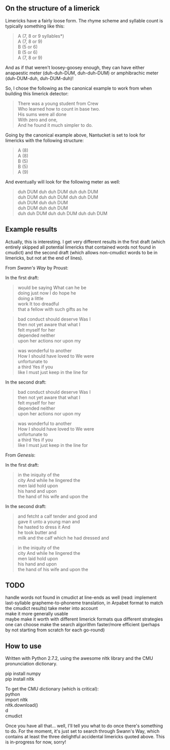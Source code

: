 ## On the structure of a limerick

Limericks have a fairly loose form. The rhyme scheme and syllable count is typically something like this:

> A (7, 8 or 9 syllables*)  
> A (7, 8 or 9)  
> B (5 or 6)  
> B (5 or 6)  
> A (7, 8 or 9)

And as if that weren't loosey-goosey enough, they can have either anapaestic meter (duh-duh-DUM, duh-duh-DUM) or amphibrachic meter (duh-DUM-duh, duh-DUM-duh)!

So, I chose the following as the canonical example to work from when building this limerick detector:

> There was a young student from Crew  
> Who learned how to count in base two.  
> His sums were all done  
> With zero and one,  
> And he found it much simpler to do.

Going by the canonical example above, Nantucket is set to look for limericks with the following structure:
  
> A (8)  
> A (8)  
> B (5)  
> B (5)   
> A (9)  
  
And eventually will look for the following meter as well:
  
> duh DUM duh duh DUM duh duh DUM  
> duh DUM duh duh DUM duh duh DUM  
> duh DUM duh duh DUM   
> duh DUM duh duh DUM  
> duh duh DUM duh duh DUM duh duh DUM

## Example results

Actually, this is interesting. I get very different results in the first draft (which entirely skipped all potential limericks that contained words not found in cmudict) and the second draft (which allows non-cmudict words to be in limericks, but not at the end of lines).

From *Swann's Way* by Proust:

In the first draft:

> would be saying What can he be  
> doing just now I do hope he  
> doing a little  
> work It too dreadful  
> that a fellow with such gifts as he  

> bad conduct should deserve Was I  
> then not yet aware that what I  
> felt myself for her  
> depended neither  
> upon her actions nor upon my  

> was wonderful to another  
> How I should have loved to We were  
> unfortunate to  
> a third Yes if you  
> like I must just keep in the line for

In the second draft:

> bad conduct should deserve Was I  
> then not yet aware that what I  
> felt myself for her  
> depended neither  
> upon her actions nor upon my  
  
> was wonderful to another  
> How I should have loved to We were  
> unfortunate to  
> a third Yes if you  
> like I must just keep in the line for

From *Genesis*:

In the first draft:

> in the iniquity of the  
> city And while he lingered the  
> men laid hold upon  
> his hand and upon  
> the hand of his wife and upon the

In the second draft: 

> and fetcht a calf tender and good and  
> gave it unto a young man and  
> he hasted to dress it And  
> he took butter and  
> milk and the calf which he had dressed and
 
> in the iniquity of the  
> city And while he lingered the  
> men laid hold upon  
> his hand and upon  
> the hand of his wife and upon the


## TODO

handle words not found in cmudict at line-ends as well (read: implement last-syllable grapheme-to-phoneme translation, in Arpabet format to match the cmudict results)
take meter into account  
make it more generally usable  
maybe make it worth with different limerick formats qua different strategies one can choose
make the search algorithm faster/more efficient (perhaps by not starting from scratch for each go-round)


## How to use

Written with Python 2.7.2, using the awesome nltk library and the CMU pronunciation dictionary. 

pip install numpy  
pip install nltk  
  
To get the CMU dictionary (which is critical):  
python  
import nltk  
nltk.download()  
d  
cmudict  
  
Once you have all that... well, I'll tell you what to do once there's something to do. For the moment, it's just set to search through Swann's Way, which contains at least the three delightful accidental limericks quoted above. This is in-progress for now, sorry!